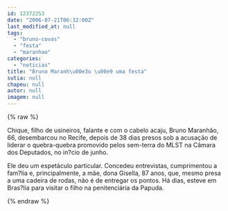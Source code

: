 ```yaml
---
id: 12372253
date: "2006-07-21T06:32:00Z"
last_modified_at: null
tags:
  - "bruno-covas"
  - "festa"
  - "maranhao"
categories:
  - "noticias"
title: "Bruno Maranh\u00e3o \u00e9 uma festa"
sutia: null
chapeu: null
autor: null
imagem: null
---
```

{% raw %}
<p><P>Chique, filho de usineiros, falante e com o cabelo acaju, Bruno Maranhão, 66,&nbsp;desembarcou no Recife, depois de 38 dias presos sob a acusação de liderar o quebra-quebra promovido pelos sem-terra do MLST na Câmara dos Deputados, no in?cio de junho.</P></p>
<p><P>Ele deu um espetáculo particular. Concedeu entrevistas, cumprimentou a fam?lia e, principalmente, a mãe, dona Gisella, 87 anos, que, mesmo presa a uma cadeira de rodas, não é de entregar os pontos. Há dias, esteve em Bras?lia para visitar o filho na penitenciária da Papuda.</P> </p>
{% endraw %}